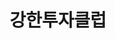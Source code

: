 ---
id: 0
title: 강한투자클럽
caption: 기본에 강한, 수익에 강한
url: https://leaderscpa.com/merchant/kanghan/
view: https://raw.githubusercontent.com/didgustm/image/main/view/kanghan_view.webp
thumnail: https://github.com/didgustm/image/blob/main/thumnail/kanghan.jpg?raw=true
category: Stock
device: PC, Mobile
---